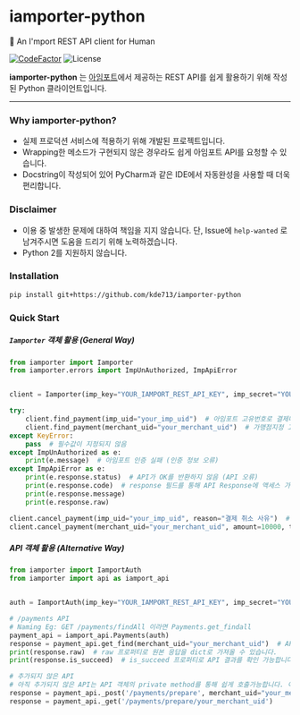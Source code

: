 # iamporter-python
🚀 An I'mport REST API client for Human

[![CodeFactor](https://www.codefactor.io/repository/github/kde713/iamporter-python/badge)](https://www.codefactor.io/repository/github/kde713/iamporter-python)
![License](https://img.shields.io/github/license/kde713/iamporter-python.svg)

**iamporter-python** 는 [아임포트](https://www.iamport.kr/)에서 제공하는 REST API를 쉽게 활용하기 위해 작성된 Python 클라이언트입니다.

-----

### Why iamporter-python?

- 실제 프로덕션 서비스에 적용하기 위해 개발된 프로젝트입니다.
- Wrapping한 메소드가 구현되지 않은 경우라도 쉽게 아임포트 API를 요청할 수 있습니다.
- Docstring이 작성되어 있어 PyCharm과 같은 IDE에서 자동완성을 사용할 때 더욱 편리합니다.


### Disclaimer

- 이용 중 발생한 문제에 대하여 책임을 지지 않습니다. 단, Issue에 `help-wanted` 로 남겨주시면 도움을 드리기 위해 노력하겠습니다.
- Python 2를 지원하지 않습니다.


### Installation
 
```bash
pip install git+https://github.com/kde713/iamporter-python
```


### Quick Start

##### `Iamporter` 객체 활용 (General Way)

```python
from iamporter import Iamporter
from iamporter.errors import ImpUnAuthorized, ImpApiError


client = Iamporter(imp_key="YOUR_IAMPORT_REST_API_KEY", imp_secret="YOUR_IAMPORT_REST_API_SECRET")

try:
    client.find_payment(imp_uid="your_imp_uid")  # 아임포트 고유번호로 결제내역 조회
    client.find_payment(merchant_uid="your_merchant_uid")  # 가맹점지정 고유번호로 결제내역 조회
except KeyError:
    pass  # 필수값이 지정되지 않음
except ImpUnAuthorized as e:
    print(e.message)  # 아임포트 인증 실패 (인증 정보 오류)
except ImpApiError as e:
    print(e.response.status)  # API가 OK를 반환하지 않음 (API 오류)
    print(e.response.code)  # response 필드를 통해 API Response에 액세스 가능 (IamportResponse) 
    print(e.response.message)
    print(e.response.raw)

client.cancel_payment(imp_uid="your_imp_uid", reason="결제 취소 사유")  # 아임포트 고유번호로 승인된 결제 취소
client.cancel_payment(merchant_uid="your_merchant_uid", amount=10000, tax_free=5000)  # 가맹점지정 고유번호로 승인된 결제 취소
```

##### API 객체 활용 (Alternative Way)

```python
from iamporter import IamportAuth
from iamporter import api as iamport_api


auth = IamportAuth(imp_key="YOUR_IAMPORT_REST_API_KEY", imp_secret="YOUR_IAMPORT_REST_API_SECRET")

# /payments API
# Naming Eg: GET /payments/findAll 이라면 Payments.get_findall
payment_api = iamport_api.Payments(auth)
response = payment_api.get_find(merchant_uid="your_merchant_uid")  # API 객체의 모든 반환값은 IamportResponse 입니다.
print(response.raw)  # raw 프로퍼티로 원본 응답을 dict로 가져올 수 있습니다.
print(response.is_succeed)  # is_succeed 프로퍼티로 API 결과를 확인 가능합니다. Iamporter 객체와 달리 API 응답이 OK가 아니어도 Exception 이 발생하지 않습니다.

# 추가되지 않은 API
# 아직 추가되지 않은 API는 API 객체의 private method를 통해 쉽게 호출가능합니다. 이 메소드의 반환값 역시 IamportResponse 입니다.
response = payment_api._post('/payments/prepare', merchant_uid="your_merchant_uid", amount=5000)
response = payment_api._get('/payments/prepare/your_merchant_uid')
```